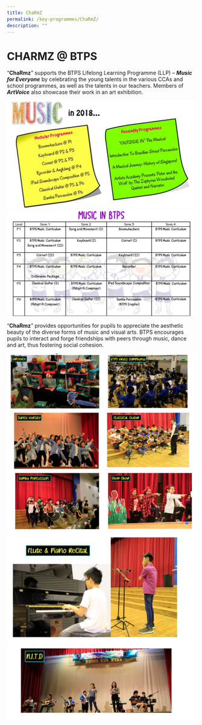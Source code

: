 ```yaml
---
title: ChaRmZ
permalink: /key-programmes/ChaRmZ/
description: ""
---
```


# CHARMZ @ BTPS

“**ChaRmz**” supports the BTPS Lifelong Learning Programme (LLP) – **_Music for Everyone_** by celebrating the young talents in the various CCAs and school programmes, as well as the talents in our teachers. Members of **_ArtVoice_** also showcase their work in an art exhibition.

![](/images/music%20in%202018.jpeg)
![](/images/music%20in%20btps.jpeg)

“**ChaRmz**” provides opportunities for pupils to appreciate the aesthetic beauty of the diverse forms of music and visual arts. BTPS encourages pupils to interact and forge friendships with peers through music, dance and art, thus fostering social cohesion.

![](/images/charmz%201.png)
![](/images/charmz%202.png)
![](/images/charmz%203.png)
